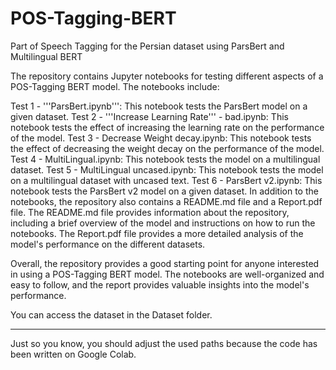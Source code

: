 # POS-Tagging-BERT
Part of Speech Tagging for the Persian dataset using ParsBert and Multilingual BERT 

The repository contains Jupyter notebooks for testing different aspects of a POS-Tagging BERT model. The notebooks include:

Test 1 - '''ParsBert.ipynb''': This notebook tests the ParsBert model on a given dataset.
Test 2 - '''Increase Learning Rate''' - bad.ipynb: This notebook tests the effect of increasing the learning rate on the performance of the model.
Test 3 - Decrease Weight decay.ipynb: This notebook tests the effect of decreasing the weight decay on the performance of the model.
Test 4 - MultiLingual.ipynb: This notebook tests the model on a multilingual dataset.
Test 5 - MultiLingual uncased.ipynb: This notebook tests the model on a multilingual dataset with uncased text.
Test 6 - ParsBert v2.ipynb: This notebook tests the ParsBert v2 model on a given dataset.
In addition to the notebooks, the repository also contains a README.md file and a Report.pdf file. The README.md file provides information about the repository, including a brief overview of the model and instructions on how to run the notebooks. The Report.pdf file provides a more detailed analysis of the model's performance on the different datasets.

Overall, the repository provides a good starting point for anyone interested in using a POS-Tagging BERT model. The notebooks are well-organized and easy to follow, and the report provides valuable insights into the model's performance.

You can access the dataset in the Dataset folder.


------------------
Just so you know, you should adjust the used paths because the code has been written on Google Colab.
